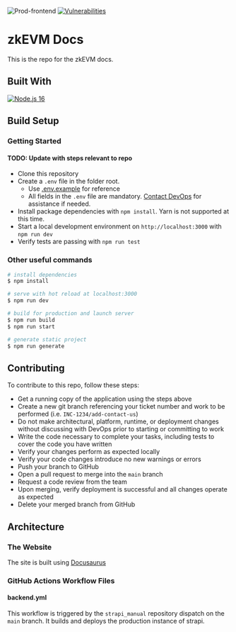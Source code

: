 ![Prod-frontend][Build-status]
[![Vulnerabilities][Vulnerability-badge]][Sonar-url]

# zkEVM Docs

This is the repo for the zkEVM docs.

## Built With
[![Node.js 16][Nodejs-badge]][Nodejs-url]

## Build Setup

### Getting Started

#### TODO: Update with steps relevant to repo

- Clone this repository
- Create a `.env` file in the folder root.
    - Use [.env.example](.env.example) for reference
    - All fields in the `.env` file are mandatory. [Contact DevOps](https://help.polygon.technology/a/tickets/new) for assistance if needed.
- Install package dependencies with `npm install`. Yarn is not supported at this time.
- Start a local development environment on `http://localhost:3000` with `npm run dev`
- Verify tests are passing with `npm run test`

### Other useful commands

```bash
# install dependencies
$ npm install

# serve with hot reload at localhost:3000
$ npm run dev

# build for production and launch server
$ npm run build
$ npm run start

# generate static project
$ npm run generate
```

## Contributing

To contribute to this repo, follow these steps:
- Get a running copy of the application using the steps above
- Create a new git branch referencing your ticket number and work to be performed
  (i.e. `INC-1234/add-contact-us`)
- Do not make architectural, platform, runtime, or deployment changes without discussing
  with DevOps prior to starting or committing to work
- Write the code necessary to complete your tasks, including tests to cover the code
  you have written
- Verify your changes perform as expected locally
- Verify your code changes introduce no new warnings or errors
- Push your branch to GitHub
- Open a pull request to merge into the `main` branch
- Request a code review from the team
- Upon merging, verify deployment is successful and all changes operate as expected
- Delete your merged branch from GitHub


## Architecture

### The Website

The site is built using [Docusaurus](https://docusaurus.io/)

### GitHub Actions Workflow Files

#### backend.yml
This workflow is triggered by the `strapi_manual` repository dispatch on the
`main` branch. It builds and deploys the production instance of strapi.

<!-- MARKDOWN LINKS AND IMAGES -->
[Build-status]: https://github.com/maticnetwork/webdev-polytech/actions/workflows/backend.yml/badge.svg

[Vulnerability-badge]: https://sonarqube.polygon.technology/api/project_badges/measure?project=maticnetwork_polygon-university-cms_AYV4BUZSoHLw1uOg0ph5&metric=vulnerabilities&token=8f1a056272a462a7e81e5b3b7434f63041362dfe
[Sonar-url]: https://sonarqube.polygon.technology/dashboard?id=maticnetwork_polygon-university-cms_AYV4BUZSoHLw1uOg0ph5

[Nodejs-badge]: https://img.shields.io/badge/Node.js-14.17.5-informational?logo=node.js
[Nodejs-url]: https://nodejs.org/

[Slack-badge]: https://img.shields.io/badge/Slack-team_product_apps-informational?logo=slack

[Production-badge]: https://img.shields.io/badge/Production_URL-polygon.technology-informational
[Production-url]: https://wiki.polygon.technology/zkEVM
